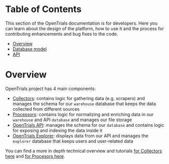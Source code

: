 # Table of Contents

This section of the OpenTrials documentation is for developers.
Here you can learn about the design of the platform, how to use it and the process for contributing enhancements and bug fixes to the code.

- [Overview](#overview)
- [Database model](data-model.md)
- [API](api.md)

# Overview

OpenTrials project has 4 main components:
  - [Collectors](https://github.com/opentrials/collectors): contains logic for
gathering data (e.g. scrapers) and manages the schema for our `warehouse` database
that keeps the data collected from different sources
  - [Processors](https://github.com/opentrials/processors): contains logic for
normalizing and enriching data in our `warehouse` and API `database` and manages our file storage
  - [OpenTrials API](https://github.com/opentrials/api): manages the schema for
our `database` and contains logic for exposing and indexing the data inside it
  - [OpenTrials Explorer](https://github.com/opentrials/opentrials): displays data
from our API and manages the `explorer` database that keeps users and user-related data

You can find a more in depth technical overview and tutorials
[for Collectors here](https://github.com/opentrials/collectors/blob/master/docs/overview.md)
and [for Procesors here](https://github.com/opentrials/processors/blob/master/docs/overview.md).
